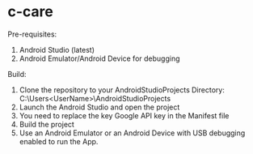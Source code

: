 # c-care

Pre-requisites:
1. Android Studio (latest)
2. Android Emulator/Android Device for debugging

Build:
1. Clone the repository to your AndroidStudioProjects Directory: C:\Users\<UserName>\AndroidStudioProjects
2. Launch the Android Studio and open the project
3. You need to replace the key Google API key in the Manifest file
4. Build the project
5. Use an Android Emulator or an Android Device with USB debugging enabled to run the App.
